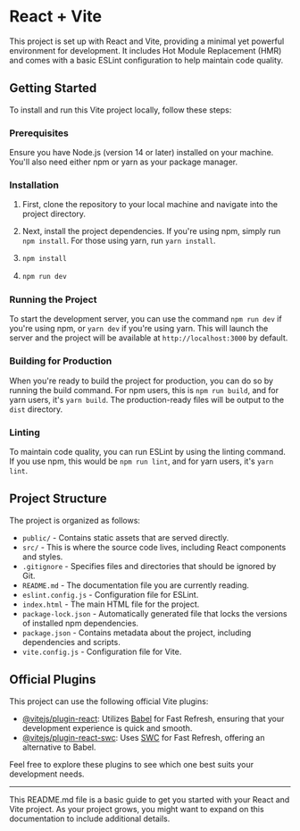 # React + Vite

This project is set up with React and Vite, providing a minimal yet powerful environment for development. It includes Hot Module Replacement (HMR) and comes with a basic ESLint configuration to help maintain code quality.

## Getting Started

To install and run this Vite project locally, follow these steps:

### Prerequisites

Ensure you have Node.js (version 14 or later) installed on your machine. You'll also need either npm or yarn as your package manager.

### Installation

1. First, clone the repository to your local machine and navigate into the project directory.

2. Next, install the project dependencies. If you're using npm, simply run `npm install`. For those using yarn, run `yarn install`.
3. ```bash
   npm install
4. ```bash
   npm run dev

### Running the Project

To start the development server, you can use the command `npm run dev` if you're using npm, or `yarn dev` if you're using yarn. This will launch the server and the project will be available at `http://localhost:3000` by default.

### Building for Production

When you're ready to build the project for production, you can do so by running the build command. For npm users, this is `npm run build`, and for yarn users, it's `yarn build`. The production-ready files will be output to the `dist` directory.

### Linting

To maintain code quality, you can run ESLint by using the linting command. If you use npm, this would be `npm run lint`, and for yarn users, it's `yarn lint`.

## Project Structure

The project is organized as follows:

- `public/` - Contains static assets that are served directly.
- `src/` - This is where the source code lives, including React components and styles.
- `.gitignore` - Specifies files and directories that should be ignored by Git.
- `README.md` - The documentation file you are currently reading.
- `eslint.config.js` - Configuration file for ESLint.
- `index.html` - The main HTML file for the project.
- `package-lock.json` - Automatically generated file that locks the versions of installed npm dependencies.
- `package.json` - Contains metadata about the project, including dependencies and scripts.
- `vite.config.js` - Configuration file for Vite.

## Official Plugins

This project can use the following official Vite plugins:

- [@vitejs/plugin-react](https://github.com/vitejs/vite-plugin-react/blob/main/packages/plugin-react/README.md): Utilizes [Babel](https://babeljs.io/) for Fast Refresh, ensuring that your development experience is quick and smooth.
- [@vitejs/plugin-react-swc](https://github.com/vitejs/vite-plugin-react-swc): Uses [SWC](https://swc.rs/) for Fast Refresh, offering an alternative to Babel.

Feel free to explore these plugins to see which one best suits your development needs.

---

This README.md file is a basic guide to get you started with your React and Vite project. As your project grows, you might want to expand on this documentation to include additional details.
